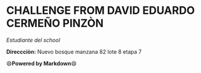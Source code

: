 # CHALLENGE FROM DAVID EDUARDO CERMEÑO PINZÒN
_Estudiante del school_

__Direccciòn:__ Nuevo bosque manzana 82 lote 8 etapa 7

:smile:**Powered by Markdown**:smile:
